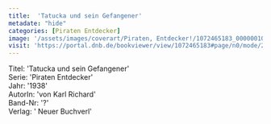 ```yaml
---
title:  'Tatucka und sein Gefangener'
metadate: "hide"
categories: [Piraten Entdecker]
image: '/assets/images/coverart/Piraten, Entdecker!/1072465183_00000010.jpg'
visit: 'https://portal.dnb.de/bookviewer/view/1072465183#page/n0/mode/2up'
---
```

Titel: 'Tatucka und sein Gefangener' <br>
Serie: 'Piraten Entdecker' <br>
Jahr: '1938' <br>
AutorIn: 'von Karl Richard' <br>
Band-Nr: '?' <br>
Verlag: ' Neuer Buchverl'